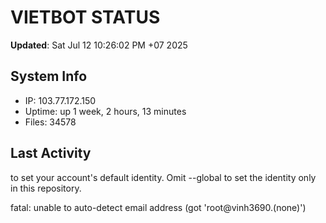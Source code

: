 # VIETBOT STATUS
**Updated**: Sat Jul 12 10:26:02 PM +07 2025

## System Info
- IP: 103.77.172.150
- Uptime: up 1 week, 2 hours, 13 minutes
- Files: 34578

## Last Activity

to set your account's default identity.
Omit --global to set the identity only in this repository.

fatal: unable to auto-detect email address (got 'root@vinh3690.(none)')
